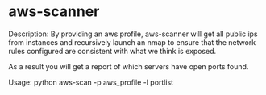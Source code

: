 # aws-scanner

Description: By providing an aws profile, aws-scanner will get all public ips from instances and recursively launch an nmap to ensure that the network rules configured are consistent with what we think is exposed. 

As a result you will get a report of which servers have open ports found.

Usage: python aws-scan -p aws_profile -l portlist


